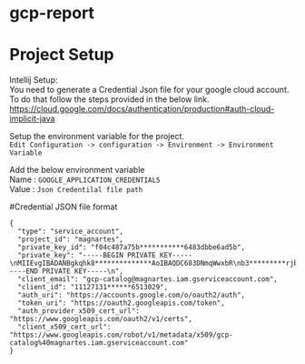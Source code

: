 # gcp-report

# Project Setup

Intellij Setup:  
You need to generate a Credential Json file for your google cloud account. To do that follow the steps provided in the below link.   
https://cloud.google.com/docs/authentication/production#auth-cloud-implicit-java
 
Setup the environment variable for the project.    
``Edit Configuration -> configuration -> Environment -> Environment Variable``   

Add the below environment variable   
Name : `GOOGLE_APPLICATION_CREDENTIALS`  
Value : `Json Credentilal file path`

#Credential JSON file format
```
{
  "type": "service_account",
  "project_id": "magnartes",
  "private_key_id": "f04c487a75b***********6483dbbe6ad5b",
  "private_key": "-----BEGIN PRIVATE KEY-----\nMIIEvgIBADANBgkqhk8**************AoIBAQDC683DNmqWwxbR\nb3*********rjbGBAIwQ\n5zk7di5g51gIWX9WXNatw1WyPw3z4fuoIO+\n-----END PRIVATE KEY-----\n",
  "client_email": "gcp-catalog@magnartes.iam.gserviceaccount.com",
  "client_id": "11127131******6513029",
  "auth_uri": "https://accounts.google.com/o/oauth2/auth",
  "token_uri": "https://oauth2.googleapis.com/token",
  "auth_provider_x509_cert_url": "https://www.googleapis.com/oauth2/v1/certs",
  "client_x509_cert_url": "https://www.googleapis.com/robot/v1/metadata/x509/gcp-catalog%40magnartes.iam.gserviceaccount.com"
}
```

